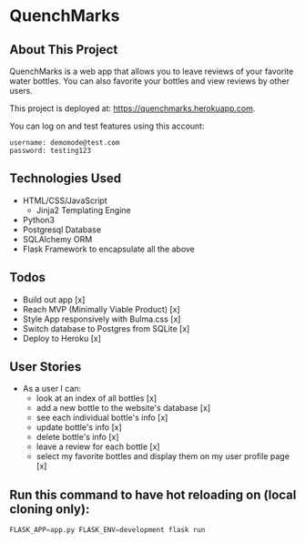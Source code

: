# QuenchMarks 

## About This Project

QuenchMarks is a web app that allows you to leave reviews of your favorite water bottles.
You can also favorite your bottles and view reviews by other users.

This project is deployed at: https://quenchmarks.herokuapp.com.

You can log on and test features using this account:
```
username: demomode@test.com
password: testing123
```

## Technologies Used
- HTML/CSS/JavaScript
    - Jinja2 Templating Engine
- Python3
- Postgresql Database
- SQLAlchemy ORM
- Flask Framework to encapsulate all the above

## Todos
- Build out app [x]
- Reach MVP (Minimally Viable Product) [x]
- Style App responsively with Bulma.css [x]
- Switch database to Postgres from SQLite [x]
- Deploy to Heroku [x]

## User Stories
- As a user I can:
    - look at an index of all bottles [x]
    - add a new bottle to the website's database [x]
    - see each individual bottle's info [x]
    - update bottle's info [x]
    - delete bottle's info [x]
    - leave a review for each bottle [x]
    - select my favorite bottles and display them on my user profile page [x]

## Run this command to have hot reloading on (local cloning only):

```py
FLASK_APP=app.py FLASK_ENV=development flask run  
```

